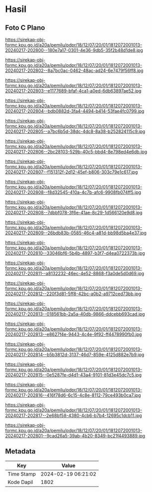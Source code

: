 # Hasil

## Foto C Plano

https://sirekap-obj-formc.kpu.go.id/a20a/pemilu/pdpr/18/12/07/20/01/1812072001013-20240217-202800--180e7a17-0301-4e36-9db5-35f2b48d1de8.jpg

https://sirekap-obj-formc.kpu.go.id/a20a/pemilu/pdpr/18/12/07/20/01/1812072001013-20240217-202802--8a7bc0ac-0462-48ac-ad24-6e7479f56ff8.jpg

https://sirekap-obj-formc.kpu.go.id/a20a/pemilu/pdpr/18/12/07/20/01/1812072001013-20240217-202803--e1177689-bfaf-4ca1-a0ed-6db63897ae52.jpg

https://sirekap-obj-formc.kpu.go.id/a20a/pemilu/pdpr/18/12/07/20/01/1812072001013-20240217-202804--bdb0882d-3fa4-4494-b414-53fae4fc0799.jpg

https://sirekap-obj-formc.kpu.go.id/a20a/pemilu/pdpr/18/12/07/20/01/1812072001013-20240217-202805--a7bc6b5d-38dc-4dc8-8a38-b252824115c9.jpg

https://sirekap-obj-formc.kpu.go.id/a20a/pemilu/pdpr/18/12/07/20/01/1812072001013-20240217-202806--2bc28103-529b-40c5-bbd4-8e798ed4e6db.jpg

https://sirekap-obj-formc.kpu.go.id/a20a/pemilu/pdpr/18/12/07/20/01/1812072001013-20240217-202807--f151312f-2d12-45ef-b806-303c79e1c617.jpg

https://sirekap-obj-formc.kpu.go.id/a20a/pemilu/pdpr/18/12/07/20/01/1812072001013-20240217-202808--f8d32545-410a-4c7b-afc6-9908fb074ff5.jpg

https://sirekap-obj-formc.kpu.go.id/a20a/pemilu/pdpr/18/12/07/20/01/1812072001013-20240217-202808--7dbbf078-3f6e-41ae-8c29-1d566120e9d8.jpg

https://sirekap-obj-formc.kpu.go.id/a20a/pemilu/pdpr/18/12/07/20/01/1812072001013-20240217-202809--26bdb83b-0585-46c4-a81d-bb98d5ba4e37.jpg

https://sirekap-obj-formc.kpu.go.id/a20a/pemilu/pdpr/18/12/07/20/01/1812072001013-20240217-202810--33046bf6-5b4b-4897-b3f7-d4ea0722373b.jpg

https://sirekap-obj-formc.kpu.go.id/a20a/pemilu/pdpr/18/12/07/20/01/1812072001013-20240217-202811--a8132232-46ec-4e52-8868-f3a0de5d0d69.jpg

https://sirekap-obj-formc.kpu.go.id/a20a/pemilu/pdpr/18/12/07/20/01/1812072001013-20240217-202812--220f3d81-5ff8-42bc-a0b2-a9712ced73bb.jpg

https://sirekap-obj-formc.kpu.go.id/a20a/pemilu/pdpr/18/12/07/20/01/1812072001013-20240217-202813--018561bb-2a5a-40db-9866-ddcebb693cad.jpg

https://sirekap-obj-formc.kpu.go.id/a20a/pemilu/pdpr/18/12/07/20/01/1812072001013-20240217-202813--e8627f4e-9443-4c4e-9f92-ff4478990fb0.jpg

https://sirekap-obj-formc.kpu.go.id/a20a/pemilu/pdpr/18/12/07/20/01/1812072001013-20240217-202814--b5b3812d-3137-46d7-859e-4125d882e7b9.jpg

https://sirekap-obj-formc.kpu.go.id/a20a/pemilu/pdpr/18/12/07/20/01/1812072001013-20240217-202815--0e5287fe-d4d1-43a4-9101-81d3e45dc7c5.jpg

https://sirekap-obj-formc.kpu.go.id/a20a/pemilu/pdpr/18/12/07/20/01/1812072001013-20240217-202816--416f78d6-6c15-4c8e-8112-79ce493b0ca7.jpg

https://sirekap-obj-formc.kpu.go.id/a20a/pemilu/pdpr/18/12/07/20/01/1812072001013-20240217-202817--2e68bf58-4380-4cb6-b7b4-12695c1dcb11.jpg

https://sirekap-obj-formc.kpu.go.id/a20a/pemilu/pdpr/18/12/07/20/01/1812072001013-20240217-202801--9cad26a5-39ab-4b20-8349-bc21f4493889.jpg


## Metadata

| Key        | Value               |
| ---------- | ------------------- |
| Time Stamp | 2024-02-19 06:21:02 |
| Kode Dapil | 1802                |



